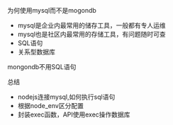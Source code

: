 为何使用mysql而不是mogondb

- mysql是企业内最常用的储存工具，一般都有专人运维
- mysql也是社区内最常用的存储工具，有问题随时可查
- SQL语句
- 关系型数据库

mongondb不用SQL语句



总结

- nodejs连接mysql,如何执行sql语句
- 根据node_env区分配置
- 封装exec函数，API使用exec操作数据库